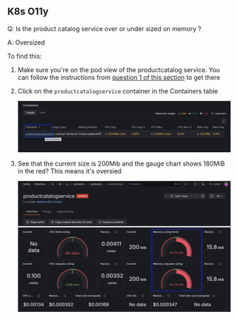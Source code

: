 ## K8s O11y
Q: Is the product catalog service over or under sized on memory ?

A: Oversized

To find this:
1. Make sure you're on the pod view of the productcatalog service. You can follow the instructions from [question 1 of this section](./3.1-k8s-o11y.md) to get there
1. Click on the `productcatalogservice` container in the Containers table

    ![WorkloadMemory](/images/breakout_1/3.4-k8s-o11y-1.png)

1. See that the current size is 200Mib and the gauge chart shows 180MiB in the red? This means it's oversied

    ![WorkloadMemory](/images/breakout_1/3.4-k8s-o11y-2.png)
    ![WorkloadMemory](/images/breakout_1/3.4-k8s-o11y-3.png)
